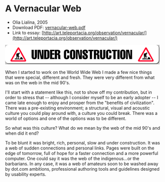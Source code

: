 # A Vernacular Web
* Olia Lialina, 2005
* Download PDF: [vernacular-web.pdf](vernacular-web.pdf)
* Link to essay: [http://art.teleportacia.org/observation/vernacular/](http://art.teleportacia.org/observation/vernacular/)

![Construction](3702707.gif)

When I started to work on the World Wide Web I made a few nice things that were special, different and fresh. They were very different from what was on the web in the mid 90's.

I'll start with a statement like this, not to show off my contribution, but in order to stress that -- although I consider myself to be an early adopter -- I came late enough to enjoy and prosper from the "benefits of civilization". There was a pre-existing environment; a structural, visual and acoustic culture you could play around with, a culture you could break. There was a world of options and one of the options was to be different.

So what was this culture? What do we mean by the web of the mid 90's and when did it end?

To be blunt it was bright, rich, personal, slow and under construction. It was a web of sudden connections and personal links. Pages were built on the edge of tomorrow, full of hope for a faster connection and a more powerful computer. One could say it was the web of the indigenous...or the barbarians. In any case, it was a web of amateurs soon to be washed away by dot.com ambitions, professional authoring tools and guidelines designed by usability experts.